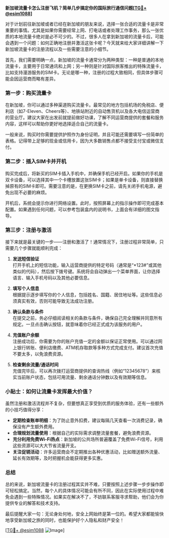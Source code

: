**新加坡流量卡怎么注册飞机？简单几步搞定你的国际旅行通信问题[[TG💪+ @esim1088](https://t.me/s/esim1088)]**

对于计划前往新加坡或者已经在新加坡的朋友来说，选择一张合适的流量卡是非常重要的事情。尤其是如果你需要经常上网、打电话或者处理工作事务，那么一张优质的本地流量卡绝对是必不可少的。不过，很多人在拿到新加坡的流量卡后，可能会遇到一个问题：如何正确地注册并激活这张卡呢？今天就来给大家详细讲解一下新加坡流量卡的注册流程以及一些需要注意的小细节。

首先，我们需要明确一点，新加坡的流量卡通常分为两种类型：一种是普通的本地流量卡，主要用于日常通讯和上网；另一种则是针对国际旅客推出的特殊流量卡，比如支持漫游服务的SIM卡。无论是哪一种，注册的过程大致相同，但具体步骤可能会因运营商而略有差异。

### 第一步：购买流量卡

在新加坡，你可以通过多种渠道购买流量卡。最常见的地方包括机场的免税店、便利店（如7-Eleven、Cheers等）、地铁站附近的自动售货机以及各大电信运营商的营业厅。建议大家在出发前就提前做好功课，了解不同运营商提供的套餐和服务内容，这样可以帮助你更好地选择适合自己的流量卡。

一般来说，购买时你需要提供护照作为身份证明，并且可能还需要填写一份简单的表格。记得带上足够的现金或信用卡，因为大多数销售点都不接受支付宝或微信支付。

### 第二步：插入SIM卡并开机

购买完成后，将新买的SIM卡插入手机中，并确保手机已经开启。如果你的手机是双卡设备，可以选择其中一个卡槽放置这张SIM卡；如果是单卡设备，则直接替换掉原有的SIM卡即可。需要注意的是，在更换SIM卡之前，请先关闭手机电源，避免出现不必要的麻烦。

开机后，系统会提示你进行网络设置。此时，按照屏幕上的指示操作即可完成基本配置。如果遇到任何问题，可以参考包装盒内的说明书，上面会有详细的图文指导。

### 第三步：注册与激活

接下来就是最关键的一步——注册和激活了！通常情况下，注册过程非常简单，只需要几个步骤就能顺利完成：

1. **发送短信验证**  
   打开手机上的短信功能，输入运营商提供的特定号码（通常是“*123#”或其他类似的代码），然后按下拨号键。系统将会自动弹出一个菜单界面，让你选择语言、输入手机号码以及其他必要信息。

2. **填写个人信息**  
   根据提示逐步填写你的个人信息，包括姓名、国籍、居住地址等。这些信息必须真实有效，否则可能导致无法成功注册。

3. **确认条款与条件**  
   在提交之前，务必仔细阅读相关的条款与条件，确保自己完全理解并同意所有规定。一旦点击确认按钮，就意味着你已经正式成为该服务的用户。

4. **充值账户余额**  
   注册成功后，你需要为你的账户充值一定的金额以保证正常使用。可以通过网上银行转账、便利店缴费、ATM机存取款等多种方式完成支付。建议首次充值不要太多，以免浪费资源。

5. **检查剩余流量/通话时间**  
   充值完毕后，可以再次拨打运营商提供的查询热线（例如“12345678”）来核实当前账户状态，包括可用流量、剩余通话分钟数以及有效期等信息。

### 小贴士：如何让流量卡发挥最大价值？

虽然注册和激活流程并不复杂，但要想真正享受到优质的服务体验，还有一些额外的小技巧值得分享：

- **定期检查账单明细**：为了防止意外扣费，建议每隔几天查看一次消费记录，确保没有产生额外费用。
- **合理规划流量使用**：根据自己的实际需求调整流量套餐，避免浪费资源。
- **充分利用免费Wi-Fi热点**：新加坡的公共场所普遍覆盖了免费Wi-Fi信号，利用这些资源可以大大节省流量开支。
- **关注促销活动**：许多运营商会不定期推出各种优惠活动，比如赠送额外流量、延长有效期等，及时把握机会能获得更多实惠。

### 总结

总的来说，新加坡流量卡的注册过程其实并不难，只要按照上述步骤一步步操作即可轻松搞定。当然，每个人的具体情况可能会有所不同，因此在实际使用过程中难免会遇到一些特殊情况。如果实在解决不了，不妨联系客服寻求帮助，他们会为你提供专业的解答和技术支持。

最后提醒大家一句：无论身处何地，安全上网始终是第一位的。希望大家都能愉快地享受新加坡之旅的同时，也能保护好个人隐私和财产安全！

[[TG💪+ @esim1088](https://t.me/s/esim1088) ![Image](https://i.postimg.cc/4NQfJmqS/Snipaste-2025-05-13-00-14-12.png)]